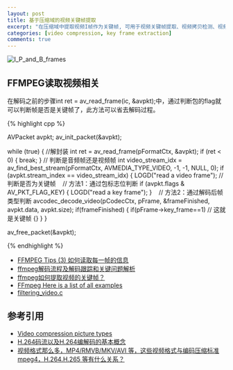 ```yaml
---
layout: post
title: 基于压缩域的视频关键帧提取
excerpt: "在压缩域中提取视频I帧作为关键帧, 可用于视频关键帧提取、视频拷贝检测、视频检索等应用中."
categories: [video compression, key frame extraction]
comments: true
---
```


![I_P_and_B_frames](https://upload.wikimedia.org/wikipedia/commons/6/64/I_P_and_B_frames.svg "A sequence of video frames, consisting of two keyframes (I), one forward-predicted frame (P) and one bi-directionally predicted frame (B).
")

## FFMPEG读取视频相关

在解码之前的步骤int ret = av_read_frame(ic, &avpkt);中，通过判断包的flag就可以判断帧是否是关键帧了，此方法可以省去解码过程。

{% highlight cpp %}

AVPacket avpkt;
av_init_packet(&avpkt);

while (true) {
  //解封装
  int ret = av_read_frame(pFormatCtx, &avpkt);
  if (ret < 0) {
    break;
  }
  // 判断是音频帧还是视频帧
  int video_stream_idx = av_find_best_stream(pFormatCtx, AVMEDIA_TYPE_VIDEO, -1, -1, NULL, 0);
  if (avpkt.stream_index == video_stream_idx) {
    LOGD("read a video frame");
    // 判断是否为关键帧
    // 方法1：通过包标志位判断
    if (avpkt.flags & AV_PKT_FLAG_KEY) {
      LOGD("read a key frame");
    }
    // 方法2：通过解码后帧类型判断
    avcodec_decode_video(pCodecCtx, pFrame, &frameFinished, avpkt.data, avpkt.size);
    if(frameFinished)
    {
      if(pFrame->key_frame==1) // 这就是关键帧
      {}
    }
}

av_free_packet(&avpkt);

{% endhighlight %}

* [FFMPEG Tips (3) 如何读取每一帧的信息](http://ticktick.blog.51cto.com/823160/1872008)  
* [ffmpeg解码流程及解码跟踪和关键问题解析](http://blog.csdn.net/heng615975867/article/details/21602745)  
* [ffmpeg如何提取视频的关键帧？](http://www.dewen.net.cn/q/725/ffmpeg%E5%A6%82%E4%BD%95%E6%8F%90%E5%8F%96%E8%A7%86%E9%A2%91%E7%9A%84%E5%85%B3%E9%94%AE%E5%B8%A7%EF%BC%9F)  
* [FFmpeg Here is a list of all examples](https://ffmpeg.org/doxygen/trunk/examples.html) 
* [filtering_video.c](https://ffmpeg.org/doxygen/trunk/filtering_video_8c-example.html)



## 参考引用

* [Video compression picture types](https://en.wikipedia.org/wiki/Video_compression_picture_types)  
* [H.264码流以及H.264编解码的基本概念](https://maxwellqi.github.io/ios-h264-summ/)  
* [视频格式那么多，MP4/RMVB/MKV/AVI 等，这些视频格式与编码压缩标准 mpeg4，H.264.H.265 等有什么关系？](https://www.zhihu.com/question/20997688)  

